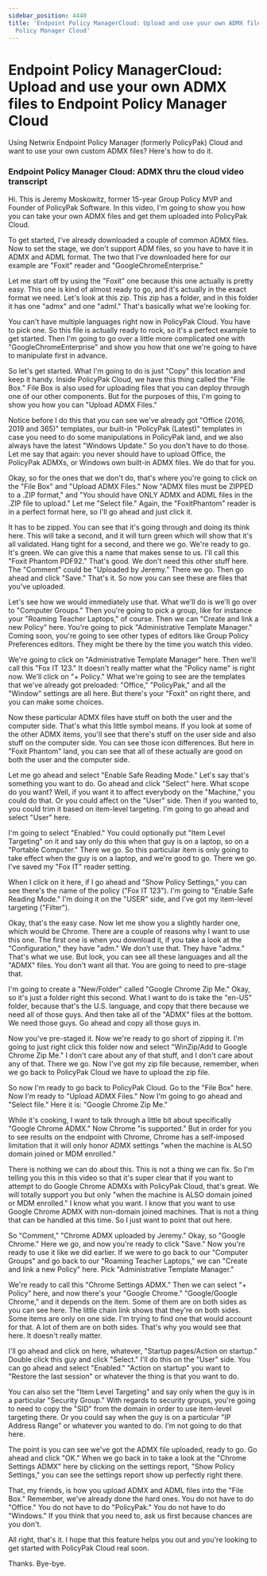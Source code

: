 ```yaml
---
sidebar_position: 4440
title: 'Endpoint Policy ManagerCloud: Upload and use your own ADMX files to Endpoint
  Policy Manager Cloud'
---
```


# Endpoint Policy ManagerCloud: Upload and use your own ADMX files to Endpoint Policy Manager Cloud

Using Netwrix Endpoint Policy Manager (formerly PolicyPak) Cloud and want to use your own custom ADMX files? Here's how to do it.

### Endpoint Policy Manager Cloud: ADMX thru the cloud video transcript

Hi. This is Jeremy Moskowitz, former 15-year Group Policy MVP and Founder of PolicyPak Software. In this video, I'm going to show you how you can take your own ADMX files and get them uploaded into PolicyPak Cloud.

To get started, I've already downloaded a couple of common ADMX files. Now to set the stage, we don't support ADM files, so you have to have it in ADMX and ADML format. The two that I've downloaded here for our example are "Foxit" reader and "GoogleChromeEnterprise."

Let me start off by using the "Foxit" one because this one actually is pretty easy. This one is kind of almost ready to go, and it's actually in the exact format we need. Let's look at this zip. This zip has a folder, and in this folder it has one "admx" and one "adml." That's basically what we're looking for.

You can't have multiple languages right now in PolicyPak Cloud. You have to pick one. So this file is actually ready to rock, so it's a perfect example to get started. Then I'm going to go over a little more complicated one with "GoogleChromeEnterprise" and show you how that one we're going to have to manipulate first in advance.

So let's get started. What I'm going to do is just "Copy" this location and keep it handy. Inside PolicyPak Cloud, we have this thing called the "File Box." File Box is also used for uploading files that you can deploy through one of our other components. But for the purposes of this, I'm going to show you how you can "Upload ADMX Files."

Notice before I do this that you can see we've already got "Office (2016, 2019 and 365)" templates, our built-in "PolicyPak (Latest)" templates in case you need to do some manipulations in PolicyPak land, and we also always have the latest "Windows Update." So you don't have to do those. Let me say that again: you never should have to upload Office, the PolicyPak ADMXs, or Windows own built-in ADMX files. We do that for you.

Okay, so for the ones that we don't do, that's where you're going to click on the "File Box" and "Upload ADMX Files." Now "ADMX files must be ZIPPED to a .ZIP format," and "You should have ONLY ADMX and ADML files in the .ZIP file to upload." Let me "Select file." Again, the "FoxitPhantom" reader is in a perfect format here, so I'll go ahead and just click it.

It has to be zipped. You can see that it's going through and doing its think here. This will take a second, and it will turn green which will show that it's all validated. Hang tight for a second, and there we go. We're ready to go. It's green. We can give this a name that makes sense to us. I'll call this "Foxit Phantom PDF92." That's good. We don't need this other stuff here. The "Comment" could be "Uploaded by Jeremy." There we go. Then go ahead and click "Save." That's it. So now you can see these are files that you've uploaded.

Let's see how we would immediately use that. What we'll do is we'll go over to "Computer Groups." Then you're going to pick a group, like for instance your "Roaming Teacher Laptops," of course. Then we can "Create and link a new Policy" here. You're going to pick "Administrative Template Manager." Coming soon, you're going to see other types of editors like Group Policy Preferences editors. They might be there by the time you watch this video.

We're going to click on "Administrative Template Manager" here. Then we'll call this "Fox IT 123." It doesn't really matter what the "Policy name" is right now. We'll click on "+ Policy." What we're going to see are the templates that we've already got preloaded: "Office," "PolicyPak," and all the "Window" settings are all here. But there's your "Foxit" on right there, and you can make some choices.

Now these particular ADMX files have stuff on both the user and the computer side. That's what this little symbol means. If you look at some of the other ADMX items, you'll see that there's stuff on the user side and also stuff on the computer side. You can see those icon differences. But here in "Foxit Phantom" land, you can see that all of these actually are good on both the user and the computer side.

Let me go ahead and select "Enable Safe Reading Mode." Let's say that's something you want to do. Go ahead and click "Select" here. What scope do you want? Well, if you want it to affect everybody on the "Machine," you could do that. Or you could affect on the "User" side. Then if you wanted to, you could trim it based on item-level targeting. I'm going to go ahead and select "User" here.

I'm going to select "Enabled." You could optionally put "Item Level Targeting" on it and say only do this when that guy is on a laptop, so on a "Portable Computer." There we go. So this particular item is only going to take effect when the guy is on a laptop, and we're good to go. There we go. I've saved my "Fox IT" reader setting.

When I click on it here, if I go ahead and "Show Policy Settings," you can see there's the name of the policy ("Fox IT 123"). I'm going to "Enable Safe Reading Mode." I'm doing it on the "USER" side, and I've got my item-level targeting ("Filter").

Okay, that's the easy case. Now let me show you a slightly harder one, which would be Chrome. There are a couple of reasons why I want to use this one. The first one is when you download it, if you take a look at the "Configuration," they have "adm." We don't use that. They have "admx." That's what we use. But look, you can see all these languages and all the "ADMX" files. You don't want all that. You are going to need to pre-stage that.

I'm going to create a "New/Folder" called "Google Chrome Zip Me." Okay, so it's just a folder right this second. What I want to do is take the "en-US" folder, because that's the U.S. language, and copy that there because we need all of those guys. And then take all of the "ADMX" files at the bottom. We need those guys. Go ahead and copy all those guys in.

Now you've pre-staged it. Now we're ready to go short of zipping it. I'm going to just right click this folder now and select "WinZip/Add to Google Chrome Zip Me." I don't care about any of that stuff, and I don't care about any of that. There we go. Now I've got my zip file because, remember, when we go back to PolicyPak Cloud we have to upload the zip file.

So now I'm ready to go back to PolicyPak Cloud. Go to the "File Box" here. Now I'm ready to "Upload ADMX Files." Now I'm going to go ahead and "Select file." Here it is: "Google Chrome Zip Me."

While it's cooking, I want to talk through a little bit about specifically "Google Chrome ADMX." Now Chrome "is supported." But in order for you to see results on the endpoint with Chrome, Chrome has a self-imposed limitation that it will only honor ADMX settings "when the machine is ALSO domain joined or MDM enrolled."

There is nothing we can do about this. This is not a thing we can fix. So I'm telling you this in this video so that it's super clear that if you want to attempt to do Google Chrome ADMXs with PolicyPak Cloud, that's great. We will totally support you but only "when the machine is ALSO domain joined or MDM enrolled." I know what you want. I know that you want to use Google Chrome ADMX with non-domain joined machines. That is not a thing that can be handled at this time. So I just want to point that out here.

So "Comment," "Chrome ADMX uploaded by Jeremy." Okay, so "Google Chrome." Here we go, and now you're ready to click "Save." Now you're ready to use it like we did earlier. If we were to go back to our "Computer Groups" and go back to our "Roaming Teacher Laptops," we can "Create and link a new Policy" here. Pick "Administrative Template Manager."

We're ready to call this "Chrome Settings ADMX." Then we can select "+ Policy" here, and now there's your "Google Chrome." "Google/Google Chrome," and it depends on the item. Some of them are on both sides as you can see here. The little chain link shows that they're on both sides. Some items are only on one side. I'm trying to find one that would account for that. A lot of them are on both sides. That's why you would see that here. It doesn't really matter.

I'll go ahead and click on here, whatever, "Startup pages/Action on startup." Double click this guy and click "Select." I'll do this on the "User" side. You can go ahead and select "Enabled." "Action on startup" you want to "Restore the last session" or whatever the thing is that you want to do.

You can also set the "Item Level Targeting" and say only when the guy is in a particular "Security Group." With regards to security groups, you're going to need to copy the "SID" from the domain in order to use item-level targeting there. Or you could say when the guy is on a particular "IP Address Range" or whatever you wanted to do. I'm not going to do that here.

The point is you can see we've got the ADMX file uploaded, ready to go. Go ahead and click "OK." When we go back in to take a look at the "Chrome Settings ADMX" here by clicking on the settings report, "Show Policy Settings," you can see the settings report show up perfectly right there.

That, my friends, is how you upload ADMX and ADML files into the "File Box." Remember, we've already done the hard ones. You do not have to do "Office." You do not have to do "PolicyPak." You do not have to do "Windows." If you think that you need to, ask us first because chances are you don't.

All right, that's it. I hope that this feature helps you out and you're looking to get started with PolicyPak Cloud real soon.

Thanks. Bye-bye.